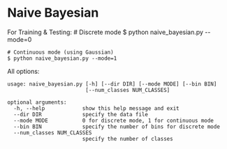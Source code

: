 # Naive Bayesian

For Training & Testing:
    # Discrete mode
    $ python naive_bayesian.py --mode=0

    # Continuous mode (using Gaussian)
    $ python naive_bayesian.py --mode=1


All options:
```
usage: naive_bayesian.py [-h] [--dir DIR] [--mode MODE] [--bin BIN]
                         [--num_classes NUM_CLASSES]

optional arguments:
  -h, --help            show this help message and exit
  --dir DIR             specify the data file
  --mode MODE           0 for discrete mode, 1 for continuous mode
  --bin BIN             specify the number of bins for discrete mode
  --num_classes NUM_CLASSES
                        specify the number of classes
```
